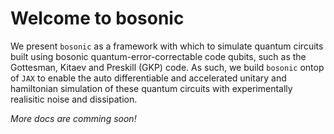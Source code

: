 # Welcome to bosonic

We present `bosonic` as a framework with which to simulate quantum circuits built using bosonic quantum-error-correctable code qubits, such as the Gottesman, Kitaev and Preskill (GKP) code. As such, we build `bosonic` ontop of `JAX` to enable the auto differentiable and accelerated unitary and hamiltonian simulation of these quantum circuits with experimentally realisitic noise and dissipation.

*More docs are comming soon!*